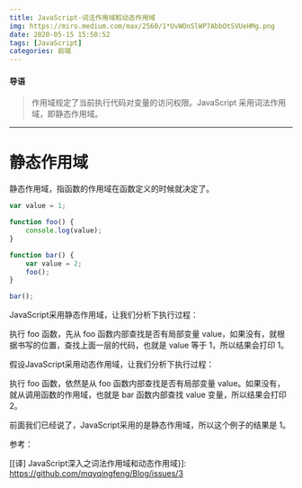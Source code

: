 ```yaml
---
title: JavaScript-词法作用域和动态作用域
img: https://miro.medium.com/max/2560/1*UvWOnSlWP7AbbOtSVUeHMg.png
date: 2020-05-15 15:50:52
tags: [JavaScript]
categories: 前端
---
```


#### 导语
> 作用域规定了当前执行代码对变量的访问权限。JavaScript 采用词法作用域，即静态作用域。

<!--more-->           
***

# 静态作用域

静态作用域，指函数的作用域在函数定义的时候就决定了。

```javascript
var value = 1;

function foo() {
    console.log(value);
}

function bar() {
    var value = 2;
    foo();
}

bar();
```

JavaScript采用静态作用域，让我们分析下执行过程：

执行 foo 函数，先从 foo 函数内部查找是否有局部变量 value，如果没有，就根据书写的位置，查找上面一层的代码，也就是 value 等于 1，所以结果会打印 1。

假设JavaScript采用动态作用域，让我们分析下执行过程：

执行 foo 函数，依然是从 foo 函数内部查找是否有局部变量 value。如果没有，就从调用函数的作用域，也就是 bar 函数内部查找 value 变量，所以结果会打印 2。

前面我们已经说了，JavaScript采用的是静态作用域，所以这个例子的结果是 1。

参考：

[[译] JavaScript深入之词法作用域和动态作用域}]: https://github.com/mqyqingfeng/Blog/issues/3
